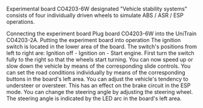 Experimental board CO4203-6W designated "Vehicle stability systems" consists of four
individually driven wheels to simulate ABS / ASR / ESP operations.

Connecting the experiment board
Plug board CO4203-6W into the UniTrain CO4203-2A.
Putting the experiment board into operation
The ignition switch is located in the lower area of the board. The switch's positions from
left to right are: Ignition off - Ignition on - Start engine. First turn the switch fully to the right
so that the wheels start turning.
You can now speed up or slow down the vehicle by means of the corresponding slide
controls.
You can set the road conditions individually by means of the corresponding buttons in the
board's left area.
You can adjust the vehicle's tendency to understeer or oversteer. This has an effect on
the brake circuit in the ESP mode.
You can change the steering angle by adjusting the steering wheel. The steering angle is
indicated by the LED arc in the board's left area.

